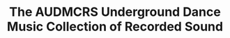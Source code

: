 ---
ee_id_thing: '2242'
site: '1'
type: '2'
inv_num: 2013-063
add_credit:
url: 2013-063-audmcrs-website
title: The AUDMCRS Underground Dance Music Collection of Recorded Sound
year: '2013'
display_year: '2013'
medium: Website
dims:
pitch: "​Website 4 my touring trance record collection."
ps:
live_url: http://audmcrs.coryarcangel.com
youtube:
https://github.com/coryarcangel/alu:
imgs: audmcrs-website-2013-063-digital-database-ih.jpg
subheading: "(Website)"
download:
commission:
related: |-
  [2217] [2011-156-audmcrs-installation] 2011-156 The AUDMCRS Underground Dance Music Collection of Recorded Sound
  [2228] [2012-065-audmcrs-essay] 2012-065 AUDMCRS Essay
layout: things-i-made
---